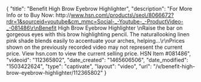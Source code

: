 {
    "title": "Benefit High Brow Eyebrow Highlighter",
    "description": "For More Info or to Buy Now: http:\/\/www.hsn.com\/products\/seo\/8066672?rdr=1&sourceid=youtube&cm_mmc=Social-_-Youtube-_-ProductVideo-_-081486\r\nBenefit High Brow Eyebrow Highlighter \nRaise the bar on gorgeous eyes with this brow highlighting pencil. The naturallooking linen pink shade blends easily to accentuate your arches, helping...\r\nPrices shown on the previously recorded video may not represent the current price.  View hsn.com to view the current selling price. HSN Item #081486",
    "videoid": "112365802",
    "date_created": "1465606506",
    "date_modified": "1503422624",
    "type": "captivate",
    "layout": "video",
    "url": "\/v\/benefit-high-brow-eyebrow-highlighter\/112365802"
}